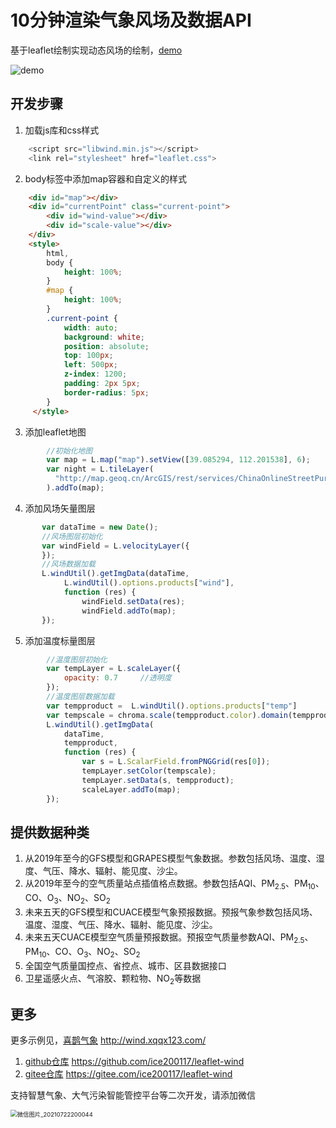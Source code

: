# 10分钟渲染气象风场及数据API

基于leaflet绘制实现动态风场的绘制，[demo](http://demo.xqqx123.com/)

![demo](https://gitee.com/ice200117/leaflet-wind/raw/master/images/demo.gif)



## 开发步骤

1. 加载js库和css样式

```javascript
    <script src="libwind.min.js"></script>
    <link rel="stylesheet" href="leaflet.css">
```

2. body标签中添加map容器和自定义的样式

```html
    <div id="map"></div>
    <div id="currentPoint" class="current-point">
        <div id="wind-value"></div>
        <div id="scale-value"></div>
    </div>
	<style>
        html,
        body {
            height: 100%;
        }
        #map {
            height: 100%;
        }
        .current-point {
            width: auto;
            background: white;
            position: absolute;
            top: 100px;
            left: 500px;
            z-index: 1200;
            padding: 2px 5px;
            border-radius: 5px;
        }
     </style>
```

3. 添加leaflet地图

```javascript
        //初始化地图
        var map = L.map("map").setView([39.085294, 112.201538], 6);
        var night = L.tileLayer(
          "http://map.geoq.cn/ArcGIS/rest/services/ChinaOnlineStreetPurplishBlue/MapServer/tile/{z}/{y}/{x}"
        ).addTo(map);
```

4. 添加风场矢量图层

```javascript
       var dataTime = new Date();
       //风场图层初始化
       var windField = L.velocityLayer({       
       });
       //风场数据加载
       L.windUtil().getImgData(dataTime,
            L.windUtil().options.products["wind"], 
            function (res) {
                windField.setData(res);
                windField.addTo(map);
       });
```

5. 添加温度标量图层

```javascript
        //温度图层初始化
        var tempLayer = L.scaleLayer({
            opacity: 0.7     //透明度
        });
        //温度图层数据加载
        var tempproduct =  L.windUtil().options.products["temp"]
        var tempscale = chroma.scale(tempproduct.color).domain(tempproduct.range);
        L.windUtil().getImgData(
            dataTime,
            tempproduct,
            function (res) {
                var s = L.ScalarField.fromPNGGrid(res[0]);
                tempLayer.setColor(tempscale);
                tempLayer.setData(s, tempproduct);
                scaleLayer.addTo(map);
        });
```

## 提供数据种类

1. 从2019年至今的GFS模型和GRAPES模型气象数据。参数包括风场、温度、湿度、气压、降水、辐射、能见度、沙尘。
2. 从2019年至今的空气质量站点插值格点数据。参数包括AQI、PM<sub>2.5</sub>、PM<sub>10</sub>、CO、O<sub>3</sub>、NO<sub>2</sub>、SO<sub>2</sub>
3. 未来五天的GFS模型和CUACE模型气象预报数据。预报气象参数包括风场、温度、湿度、气压、降水、辐射、能见度、沙尘。
4. 未来五天CUACE模型空气质量预报数据。预报空气质量参数AQI、PM<sub>2.5</sub>、PM<sub>10</sub>、CO、O<sub>3</sub>、NO<sub>2</sub>、SO<sub>2</sub>
5. 全国空气质量国控点、省控点、城市、区县数据接口
6. 卫星遥感火点、气溶胶、颗粒物、NO<sub>2</sub>等数据

## 更多

更多示例见，[喜鹊气象](http://wind.xqqx123.com/) http://wind.xqqx123.com/

1. [github仓库]() https://github.com/ice200117/leaflet-wind
2. [gitee仓库](http://demo.xqqx123.com/)  https://gitee.com/ice200117/leaflet-wind

支持智慧气象、大气污染智能管控平台等二次开发，请添加微信

<img src="https://i.loli.net/2021/07/22/RCp5nyg14Qutcv6.jpg" alt="微信图片_20210722200044" style="zoom: 67%;" />
